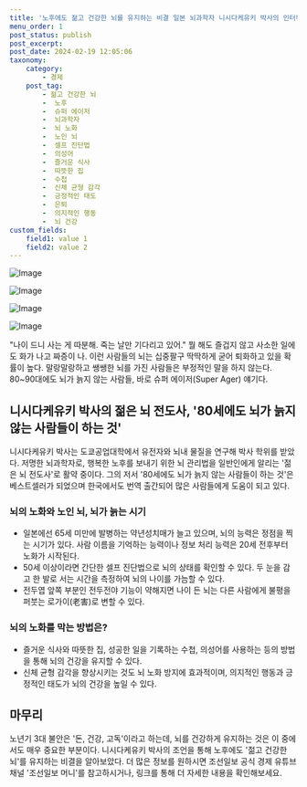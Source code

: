 ```yaml
---
title: '노후에도 젊고 건강한 뇌를 유지하는 비결 일본 뇌과학자 니시다케유키 박사의 인터뷰'
menu_order: 1
post_status: publish
post_excerpt: 
post_date: 2024-02-19 12:05:06
taxonomy:
    category:
        - 경제
    post_tag:
        - 젊고 건강한 뇌
        -  노후
        -  슈퍼 에이저
        -  뇌과학자
        -  뇌 노화
        -  노인 뇌
        -  셀프 진단법
        -  의성어
        -  즐거운 식사
        -  따뜻한 집
        -  수첩
        -  신체 균형 감각
        -  긍정적인 태도
        -  은퇴
        -  의지적인 행동
        -  뇌 건강
custom_fields:
    field1: value 1
    field2: value 2
---
```


![Image](https://imgnews.pstatic.net/image/023/2024/02/13/0003816320_001_20240213083301061.jpg?type=w647)

![Image](https://imgnews.pstatic.net/image/023/2024/02/13/0003816320_002_20240213083301087.jpg?type=w647)

![Image](https://imgnews.pstatic.net/image/023/2024/02/13/0003816320_003_20240213083301115.png?type=w647)

![Image](https://imgnews.pstatic.net/image/023/2024/02/13/0003816320_004_20240213083301141.png?type=w647)

"나이 드니 사는 게 따분해. 죽는 날만 기다리고 있어." 뭘 해도 즐겁지 않고 사소한 일에도 화가 나고 짜증이 나. 이런 사람들의 뇌는 십중팔구 딱딱하게 굳어 퇴화하고 있을 확률이 높다. 말랑말랑하고 쌩쌩한 뇌를 가진 사람들은 부정적인 말을 하지 않는다. 80~90대에도 뇌가 늙지 않는 사람들, 바로 슈퍼 에이저(Super Ager) 얘기다.
## 니시다케유키 박사의 젊은 뇌 전도사, '80세에도 뇌가 늙지 않는 사람들이 하는 것'
니시다케유키 박사는 도쿄공업대학에서 유전자와 뇌내 물질을 연구해 박사 학위를 받았다. 저명한 뇌과학자로, 행복한 노후를 보내기 위한 뇌 관리법을 일반인에게 알리는 '젊은 뇌 전도사'로 활약 중이다. 그의 저서 '80세에도 뇌가 늙지 않는 사람들이 하는 것'은 베스트셀러가 되었으며 한국에서도 번역 출간되어 많은 사람들에게 도움이 되고 있다.
### 뇌의 노화와 노인 뇌, 뇌가 늙는 시기
- 일본에선 65세 미만에 발병하는 약년성치매가 늘고 있으며, 뇌의 능력은 정점을 찍는 시기가 있다. 사람 이름을 기억하는 능력이나 정보 처리 능력은 20세 전후부터 노화가 시작된다.
- 50세 이상이라면 간단한 셀프 진단법으로 뇌의 상태를 확인할 수 있다. 두 눈을 감고 한 발로 서는 시간을 측정하여 뇌의 나이를 가늠할 수 있다.  
- 전두엽 앞쪽 부분인 전두전야 기능이 약해지면 나이 든 뇌는 다른 사람에게 불평을 퍼붓는 로가이(老害)로 변할 수 있다.
### 뇌의 노화를 막는 방법은?
- 즐거운 식사와 따뜻한 집, 성공한 일을 기록하는 수첩, 의성어를 사용하는 등의 방법을 통해 뇌의 건강을 유지할 수 있다.
- 신체 균형 감각을 향상시키는 것도 뇌 노화 방지에 효과적이며, 의지적인 행동과 긍정적인 태도가 뇌의 건강을 높일 수 있다.
## 마무리
노년기 3대 불안은 '돈, 건강, 고독'이라고 하는데, 뇌를 건강하게 유지하는 것은 이 중에서도 매우 중요한 부분이다. 니시다케유키 박사의 조언을 통해 노후에도 '젊고 건강한 뇌'를 유지하는 비결을 알아보았다. 더 많은 정보를 원하시면 조선일보 공식 경제 유튜브 채널 '조선일보 머니'를 참고하시거나, 링크를 통해 더 자세한 내용을 확인해보세요.
